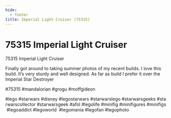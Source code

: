 ```yaml
---
hide:
  - footer
title: Imperial Light Cruiser (75315)
---
```


# 75315 Imperial Light Cruiser

75315 Imperial Light Cruiser

Finally got around to taking summer photos of my recent builds.
I love this build. It’s very sturdy and well designed. As far as build I prefer it over the Imperial Star Destroyer

#75315 #mandalorian #grogu #moffgideon

#lego #starwars #disney #legostarwars #starwarslego #starwarsgeeks #starwarscollector #starwarsgeek #afol #legolife #minifig #minifigures #minifigs #legoaddict #legoworld  #legomania #legofan #legophoto 

